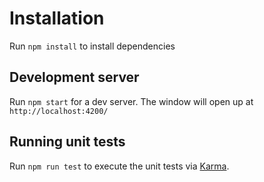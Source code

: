 # Installation

Run `npm install` to install dependencies 

## Development server

Run `npm start` for a dev server. The window will open up at `http://localhost:4200/`

## Running unit tests

Run `npm run test` to execute the unit tests via [Karma](https://karma-runner.github.io).

